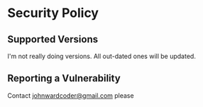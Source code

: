 # Security Policy

## Supported Versions

I'm not really doing versions. All out-dated ones will be updated.

## Reporting a Vulnerability

Contact johnwardcoder@gmail.com please
